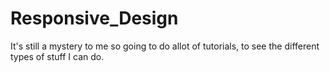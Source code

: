 # Responsive_Design
It's still a mystery to me so going to do allot of tutorials, to see the different types of stuff I can do.

